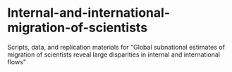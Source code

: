 # Internal-and-international-migration-of-scientists
Scripts, data, and replication materials for "Global subnational estimates of migration of scientists reveal large disparities in internal and international flows"
